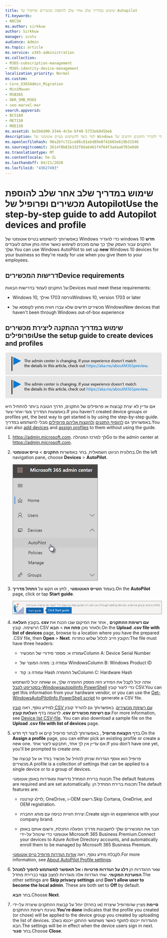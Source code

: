 ```yaml
---
title: שימוש במדריך שלב אחר שלב להוספת מכשירים ופרופיל של Autopilot
f1.keywords:
- NOCSH
ms.author: sirkkuw
author: Sirkkuw
manager: scotv
audience: Admin
ms.topic: article
ms.service: o365-administration
ms.collection:
- M365-subscription-management
- M365-identity-device-management
localization_priority: Normal
ms.custom:
- Core_O365Admin_Migration
- MiniMaven
- MSB365
- OKR_SMB_M365
- seo-marvel-mar
search.appverid:
- BCS160
- MET150
- MOE150
ms.assetid: be5b6d90-3344-4c5e-bf40-5733eb845beb
description: למד כיצד להשתמש בטייס אוטומטי של Windows כדי להגדיר התקנים חדשים של Windows 10 עבור העסק שלך כך שהם מוכנים לשימוש בעובדים.
ms.openlocfilehash: 98a2bfc721ce86c81ebd89e8f41603e619b31546
ms.sourcegitcommit: 2614f8b81b332f8dab461f4f64f3adaa6703e0d6
ms.translationtype: MT
ms.contentlocale: he-IL
ms.lasthandoff: 04/21/2020
ms.locfileid: "43627493"
---
```

# <a name="use-the-step-by-step-guide-to-add-autopilot-devices-and-profile"></a><span data-ttu-id="ea2eb-103">שימוש במדריך שלב אחר שלב להוספת מכשירים ופרופיל של Autopilot</span><span class="sxs-lookup"><span data-stu-id="ea2eb-103">Use the step-by-step guide to add Autopilot devices and profile</span></span>

<span data-ttu-id="ea2eb-104">באפשרותך להשתמש בטייס אוטומטי של Windows כדי להגדיר windows **חדש** 10 התקנים עבור העסק שלך כך שהם מוכנים לשימוש כאשר אתה נותן אותם לעובדים שלך.</span><span class="sxs-lookup"><span data-stu-id="ea2eb-104">You can use Windows AutoPilot to set up **new** Windows 10 devices for your business so they're ready for use when you give them to your employees.</span></span>
  
## <a name="device-requirements"></a><span data-ttu-id="ea2eb-105">דרישות המכשירים</span><span class="sxs-lookup"><span data-stu-id="ea2eb-105">Device requirements</span></span>

<span data-ttu-id="ea2eb-106">על התקנים לעמוד בדרישות הבאות:</span><span class="sxs-lookup"><span data-stu-id="ea2eb-106">Devices must meet these requirements:</span></span>
  
- <span data-ttu-id="ea2eb-107">Windows 10, גירסה 1703 ואילך</span><span class="sxs-lookup"><span data-stu-id="ea2eb-107">Windows 10, version 1703 or later</span></span>
    
- <span data-ttu-id="ea2eb-108">מכשירים חדשים שלא עברו חוויה מחוץ לקופסא של Windows</span><span class="sxs-lookup"><span data-stu-id="ea2eb-108">New devices that haven't been through Windows out-of-box experience</span></span>
    
## <a name="use-the-setup-guide-to-create-devices-and-profiles"></a><span data-ttu-id="ea2eb-109">שימוש במדריך ההתקנה ליצירת מכשירים ופרופילים</span><span class="sxs-lookup"><span data-stu-id="ea2eb-109">Use the setup guide to create devices and profiles</span></span>

<span data-ttu-id="ea2eb-110">[![תווית המיידעת אותך שמרכז הניהול משתנה ושניתן למצוא פרטים נוספים ב- aka.ms/aboutM365preview.](../media/m365admincenterchanging.png)](https://docs.microsoft.com/office365/admin/microsoft-365-admin-center-preview)</span><span class="sxs-lookup"><span data-stu-id="ea2eb-110">[![Label to let you know the admin center is changing and you can find more details at aka.ms/aboutM365preview.](../media/m365admincenterchanging.png)](https://docs.microsoft.com/office365/admin/microsoft-365-admin-center-preview)</span></span>

<span data-ttu-id="ea2eb-111">אם עדיין לא יצרת קבוצות או פרופילים של התקנים, הדרך הטובה ביותר להתחיל היא באמצעות המדריך צעד-אחר-צעד.</span><span class="sxs-lookup"><span data-stu-id="ea2eb-111">If you haven't created device groups or profiles yet, the best way to get started is by using the step-by-step guide.</span></span> <span data-ttu-id="ea2eb-112">באפשרותך גם [להוסיף התקנים](create-and-edit-autopilot-devices.md) [ולהקצות אליהם פרופילים](create-and-edit-autopilot-profiles.md) מבלי להשתמש במדריך.</span><span class="sxs-lookup"><span data-stu-id="ea2eb-112">You can also [add devices](create-and-edit-autopilot-devices.md) and [assign profiles](create-and-edit-autopilot-profiles.md) to them without using the guide.</span></span> 
  
1. <span data-ttu-id="ea2eb-113"><a href="https://go.microsoft.com/fwlink/p/?linkid=837890" target="_blank">https://admin.microsoft.com</a>. לך למרכז המנהלה</span><span class="sxs-lookup"><span data-stu-id="ea2eb-113">Go to the admin center at <a href="https://go.microsoft.com/fwlink/p/?linkid=837890" target="_blank">https://admin.microsoft.com</a>.</span></span>

2. <span data-ttu-id="ea2eb-114">בחלונית הניווט השמאלית, בחר באפשרות **התקנים** \> **טייס אוטומטי**.</span><span class="sxs-lookup"><span data-stu-id="ea2eb-114">On the left navigation pane, choose **Devices** \> **AutoPilot**.</span></span>

    ![במרכז הניהול, בחר התקנים ולאחר מכן טייס אוטומטי.](../media/AutoPilot.png)
  
2. <span data-ttu-id="ea2eb-116">בעמוד **הטייס האוטומטי** , לחץ או הקש על **התחל מדריך**.</span><span class="sxs-lookup"><span data-stu-id="ea2eb-116">On the **AutoPilot** page, click or tap **Start guide**.</span></span>
    
    ![Click Start guide for step-by-step instructions for Autopilot.](../media/31662655-d1e6-437d-87ea-c0dec5da56f7.png)
  
3. <span data-ttu-id="ea2eb-118">בקובץ **העלאה. csv עם רשימת ההתקנים** , אתר את המיקום שבו הכנת את הרשימה. קובץ CSV ולאחר מכן **פתח את** \> **הבא**.</span><span class="sxs-lookup"><span data-stu-id="ea2eb-118">On the **Upload .csv file with list of devices** page, browse to a location where you have the prepared .CSV file, then **Open** \> **Next**.</span></span> <span data-ttu-id="ea2eb-119">הקובץ חייב לכלול שלוש כותרות:</span><span class="sxs-lookup"><span data-stu-id="ea2eb-119">The file must have three headers:</span></span>
    
    - <span data-ttu-id="ea2eb-120">עמודה א: מספר סידורי של המכשיר</span><span class="sxs-lookup"><span data-stu-id="ea2eb-120">Column A: Device Serial Number</span></span>
    
    - <span data-ttu-id="ea2eb-121">עמודה ב: מזהה המוצר של Windows</span><span class="sxs-lookup"><span data-stu-id="ea2eb-121">Column B: Windows Product ID</span></span>
    
    - <span data-ttu-id="ea2eb-122">עמודה ג: קוד Hash של החומרה</span><span class="sxs-lookup"><span data-stu-id="ea2eb-122">Column C: Hardware Hash</span></span>
    
    <span data-ttu-id="ea2eb-123">אתה יכול לקבל את המידע הזה מספק החומרה שלך, או שאתה יכול להשתמש [בסקריפט לקבל-Windowsautopilinfo PowerShell](https://www.powershellgallery.com/packages/Get-WindowsAutoPilotInfo) כדי ליצור קובץ CSV.</span><span class="sxs-lookup"><span data-stu-id="ea2eb-123">You can get this information from your hardware vendor, or you can use the [Get-WindowsAutoPilotInfo PowerShell script](https://www.powershellgallery.com/packages/Get-WindowsAutoPilotInfo) to generate a CSV file.</span></span> 
    
    <span data-ttu-id="ea2eb-p103">למידע נוסף, ראה [קובץ CSV עם רשימת מכשירים](https://support.office.com/article/932e3676-2491-49f0-9177-d893d2f5276e). באפשרותך גם להוריד קובץ לדוגמה בדף **העלאת קובץ ‎.csv עם רשימת מכשירים**.</span><span class="sxs-lookup"><span data-stu-id="ea2eb-p103">For more information, see [Device list CSV-file](https://support.office.com/article/932e3676-2491-49f0-9177-d893d2f5276e). You can also download a sample file on the **Upload .csv file with list of devices** page.</span></span> 
    
4. <span data-ttu-id="ea2eb-126">בדף **הקצאת פרופיל** , באפשרותך לבחור פרופיל קיים או ליצור דף חדש.</span><span class="sxs-lookup"><span data-stu-id="ea2eb-126">On the **Assign a profile** page, you can either pick an existing profile or create a new one.</span></span> <span data-ttu-id="ea2eb-127">אם עדיין אין לך אחד, תתבקש ליצור אחד.</span><span class="sxs-lookup"><span data-stu-id="ea2eb-127">If you don't have one yet, you'll be prompted to create one.</span></span> 
    
    <span data-ttu-id="ea2eb-128">פרופיל הוא אוסף הגדרות שניתן להחיל על מכשיר בודד או על קבוצה של מכשירים.</span><span class="sxs-lookup"><span data-stu-id="ea2eb-128">A profile is a collection of settings that can be applied to a single device or to a group of devices.</span></span>
    
    <span data-ttu-id="ea2eb-129">תכונות ברירת המחדל נדרשות ומוגדרות באופן אוטומטי.</span><span class="sxs-lookup"><span data-stu-id="ea2eb-129">The default features are required and are set automatically.</span></span> <span data-ttu-id="ea2eb-130">תכונות ברירת המחדל הן:</span><span class="sxs-lookup"><span data-stu-id="ea2eb-130">The default features are:</span></span>
    
    - <span data-ttu-id="ea2eb-131">לדלג קורטנה, OneDrive, ו-OEM רישום.</span><span class="sxs-lookup"><span data-stu-id="ea2eb-131">Skip Cortana, OneDrive, and OEM registration.</span></span>
    
    - <span data-ttu-id="ea2eb-132">יצירת חוויית כניסה עם מותג החברה.</span><span class="sxs-lookup"><span data-stu-id="ea2eb-132">Create sign-in experience with your company brand.</span></span>
    
    - <span data-ttu-id="ea2eb-133">חבר את המכשירים שלך לחשבונות מדריך הפעלה התכלת, ורשום אותם באופן אוטומטי כדי שינוהל על-ידי Microsoft 365 Business Premium.</span><span class="sxs-lookup"><span data-stu-id="ea2eb-133">Connect your devices to Azure Active Directory accounts, and automatically enroll them to be managed by Microsoft 365 Business Premium.</span></span>
    
    <span data-ttu-id="ea2eb-134">לקבלת מידע נוסף, ראה [אודות הגדרות פרופיל טייס אוטומטי](autopilot-profile-settings.md).</span><span class="sxs-lookup"><span data-stu-id="ea2eb-134">For more information, see [About AutoPilot Profile settings](autopilot-profile-settings.md).</span></span> 
    
5. <span data-ttu-id="ea2eb-135">שאר ההגדרות הן **דלג על הגדרות פרטיות** ו **אל תאפשר למשתמש להפוך למנהל המערכת המקומי**. שתי הגדרות אלה מוגדרות למצב **כבוי** כברירת מחדל.</span><span class="sxs-lookup"><span data-stu-id="ea2eb-135">The other settings are **Skip privacy settings** and **Don't allow user to become the local admin**. These are both set to **Off** by default.</span></span> 
    
    <span data-ttu-id="ea2eb-136">בחר **הבא**.</span><span class="sxs-lookup"><span data-stu-id="ea2eb-136">Choose **Next**.</span></span>
    
6. <span data-ttu-id="ea2eb-137">**סיימת** מציין שהפרופיל שיצרת (או בחרת) יוחל על קבוצת ההתקנים שיצרת על-ידי טעינת רשימת ההתקנים.</span><span class="sxs-lookup"><span data-stu-id="ea2eb-137">**You're done** indicates that the profile you created (or chose) will be applied to the device group you created by uploading the list of devices.</span></span> <span data-ttu-id="ea2eb-138">ההגדרות ייכנסו לתוקף כאשר משתמשי ההתקן ייכנסו בשלב הבא.</span><span class="sxs-lookup"><span data-stu-id="ea2eb-138">The settings will be in effect when the device users sign in next.</span></span> <span data-ttu-id="ea2eb-139">בחר **סגור**.</span><span class="sxs-lookup"><span data-stu-id="ea2eb-139">Choose **Close**.</span></span>
    
